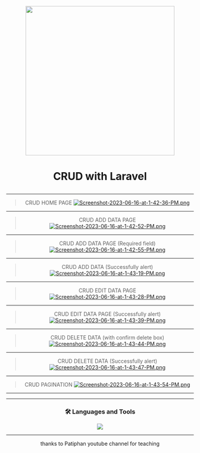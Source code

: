 <p align="center"><a href="https://laravel.com" target="_blank"><img src="https://raw.githubusercontent.com/laravel/art/master/logo-lockup/5%20SVG/2%20CMYK/1%20Full%20Color/laravel-logolockup-cmyk-red.svg" width="400"></a></p>



<div align="center">
<h1> CRUD with Laravel </h1>
<h2> </h2>

---


  > CRUD HOME PAGE
  [![Screenshot-2023-06-16-at-1-42-36-PM.png](https://i.postimg.cc/Dw929fJK/Screenshot-2023-06-16-at-1-42-36-PM.png)](https://postimg.cc/87bQWSmy)
  ---
  
  > CRUD ADD DATA PAGE
  [![Screenshot-2023-06-16-at-1-42-52-PM.png](https://i.postimg.cc/02H5C09j/Screenshot-2023-06-16-at-1-42-52-PM.png)](https://postimg.cc/xcMSfHJV)
  ---
  
  > CRUD ADD DATA PAGE (Required field)
  [![Screenshot-2023-06-16-at-1-42-55-PM.png](https://i.postimg.cc/jdjdNF0B/Screenshot-2023-06-16-at-1-42-55-PM.png)](https://postimg.cc/vDpswXmv)
  ---
  
  > CRUD ADD DATA (Successfully alert)
  [![Screenshot-2023-06-16-at-1-43-19-PM.png](https://i.postimg.cc/y8g1p3NP/Screenshot-2023-06-16-at-1-43-19-PM.png)](https://postimg.cc/dhFcL1rk)
  ---
  
  > CRUD EDIT DATA PAGE
  [![Screenshot-2023-06-16-at-1-43-28-PM.png](https://i.postimg.cc/mDGgHZBS/Screenshot-2023-06-16-at-1-43-28-PM.png)](https://postimg.cc/2q2YpDqq)
  ---
  
  > CRUD EDIT DATA PAGE (Successfully alert)
  [![Screenshot-2023-06-16-at-1-43-39-PM.png](https://i.postimg.cc/x8fj6skJ/Screenshot-2023-06-16-at-1-43-39-PM.png)](https://postimg.cc/2btf677r)
  ---
  
  > CRUD DELETE DATA (with confirm delete box)
  [![Screenshot-2023-06-16-at-1-43-44-PM.png](https://i.postimg.cc/gjgzQvRM/Screenshot-2023-06-16-at-1-43-44-PM.png)](https://postimg.cc/bS2f2Smb)
  ---
  
  > CRUD DELETE DATA (Successfully alert)
  [![Screenshot-2023-06-16-at-1-43-47-PM.png](https://i.postimg.cc/sX9D9F2C/Screenshot-2023-06-16-at-1-43-47-PM.png)](https://postimg.cc/mzksB5Mm)
  ---
  
  > CRUD PAGINATION 
  [![Screenshot-2023-06-16-at-1-43-54-PM.png](https://i.postimg.cc/HkRxT4NR/Screenshot-2023-06-16-at-1-43-54-PM.png)](https://postimg.cc/hX8grxc1)
  ---
  
  
 
---

### :hammer_and_wrench: Languages and Tools
<div>
  <p align="center">
  <a href="https://skillicons.dev">
    <img src="https://skillicons.dev/icons?i=laravel,php,css,html,boostrap" />
  </a>
</p>
</div>

</div>

---

<div align="center">
  
thanks to Patiphan youtube channel for teaching
  </div>




